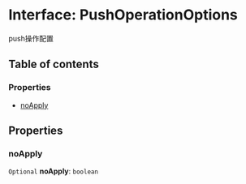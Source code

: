 # Interface: PushOperationOptions

push操作配置

## Table of contents

### Properties

* [noApply](/en/auto-docs/history/interfaces/PushOperationOptions.md#noapply)

## Properties

### noApply

`Optional` **noApply**: `boolean`
